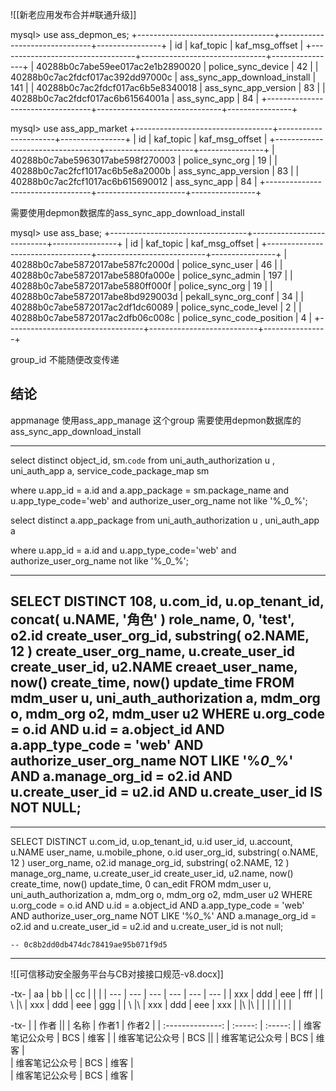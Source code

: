 ![[新老应用发布合并#联通升级]]


mysql> use ass_depmon_es;
+----------------------------------+-------------------------------+----------------+
| id                               | kaf_topic                     | kaf_msg_offset |
+----------------------------------+-------------------------------+----------------+
| 40288b0c7abe59ee017ac2e1b2890020 | police_sync_device            |             42 |
| 40288b0c7ac2fdcf017ac392dd97000c | ass_sync_app_download_install |            141 |
| 40288b0c7ac2fdcf017ac6b5e8340018 | ass_sync_app_version          |             83 |
| 40288b0c7ac2fdcf017ac6b61564001a | ass_sync_app                  |             84 |
+----------------------------------+-------------------------------+----------------+

mysql> use ass_app_market
+----------------------------------+----------------------+----------------+
| id                               | kaf_topic            | kaf_msg_offset |
+----------------------------------+----------------------+----------------+
| 40288b0c7abe5963017abe598f270003 | police_sync_org      |             19 |
| 40288b0c7ac2fcf1017ac6b5e8a2000b | ass_sync_app_version |             83 |
| 40288b0c7ac2fcf1017ac6b615690012 | ass_sync_app         |             84 |
+----------------------------------+----------------------+----------------+

需要使用depmon数据库的ass_sync_app_download_install

mysql> use ass_base;
+----------------------------------+---------------------------+----------------+
| id                               | kaf_topic                 | kaf_msg_offset |
+----------------------------------+---------------------------+----------------+
| 40288b0c7abe5872017abe587fc2000d | police_sync_user          |             46 |
| 40288b0c7abe5872017abe5880fa000e | police_sync_admin         |            197 |
| 40288b0c7abe5872017abe5880ff000f | police_sync_org           |             19 |
| 40288b0c7abe5872017abe8bd929003d | pekall_sync_org_conf      |             34 |
| 40288b0c7abe5872017ac2df1dc60089 | police_sync_code_level    |              2 |
| 40288b0c7abe5872017ac2dfb06c008c | police_sync_code_position |              4 |
+----------------------------------+---------------------------+----------------+

group_id 不能随便改变传递
## 结论
appmanage 使用ass_app_manage  这个group
需要使用depmon数据库的ass_sync_app_download_install


--- 

select distinct object_id, sm.`code` from uni_auth_authorization u , uni_auth_app a, service_code_package_map sm

where u.app_id = a.id and a.app_package = sm.package_name and u.app_type_code='web' and authorize_user_org_name not like '%\_0\_%';


select distinct  a.app_package from uni_auth_authorization u , uni_auth_app a

where u.app_id = a.id  and u.app_type_code='web' and authorize_user_org_name not like '%\_0\_%';


--- 


SELECT DISTINCT
	108,
	u.com_id,
	u.op_tenant_id,
	concat( u.NAME, '角色' ) role_name,
	0,
	'test',
	o2.id create_user_org_id,
	substring( o2.NAME, 12 ) create_user_org_name,
	u.create_user_id create_user_id,
	u2.NAME creaet_user_name,
	now() create_time,
	now() update_time 
FROM
	mdm_user u,
	uni_auth_authorization a,
	mdm_org o,
	mdm_org o2,
	mdm_user u2 
WHERE
	u.org_code = o.id 
	AND u.id = a.object_id 
	AND a.app_type_code = 'web' 
	AND authorize_user_org_name NOT LIKE '%_0__%' 
	AND a.manage_org_id = o2.id 
	AND u.create_user_id = u2.id 
	AND u.create_user_id IS NOT NULL;
--- 

--- 
	
SELECT DISTINCT
	u.com_id,
	u.op_tenant_id,
	u.id user_id,
 	u.account,
 	u.NAME user_name,
 	u.mobile_phone,
	o.id user_org_id,
	substring( o.NAME, 12 ) user_org_name,
	o2.id manage_org_id,
	substring( o2.NAME, 12 ) manage_org_name,
	u.create_user_id create_user_id,
	u2.name,
	now() create_time,
	now() update_time,
	0 can_edit 
FROM
	mdm_user u,
	uni_auth_authorization a,
	mdm_org o,
	mdm_org o2, 
	mdm_user u2
WHERE
	u.org_code = o.id 
	AND u.id = a.object_id 
	AND a.app_type_code = 'web' 
	AND authorize_user_org_name NOT LIKE '%_0__%' 
	AND a.manage_org_id = o2.id 
	and u.create_user_id = u2.id
	and u.create_user_id is not null;
	
	
	-- 0c8b2dd0db474dc78419ae95b071f9d5


---
![[可信移动安全服务平台与CB对接接口规范-v8.docx]]


-tx-
| aa  | bb  |     | cc  |     |     |
| --- | --- | --- | --- | --- | --- |
| xxx | ddd | eee | fff |     | \   |\ 
| xxx | ddd | eee | ggg |     | \   |\ 
| xxx | ddd | eee | xxx |     |\     |\ 
|     |     |     |     |     |     |

-tx-
|                  | 作者    ||
| 名称             | 作者1   | 作者2   |
| :--------------: | :-----: | :-----: |
| 维客笔记公众号   | BCS     | 维客    |
| 维客笔记公众号   | BCS    ||
|  维客笔记公众号  | BCS    | 维客    |\
|  维客笔记公众号  | BCS    | 维客    |\
|  维客笔记公众号  | BCS    | 维客    |